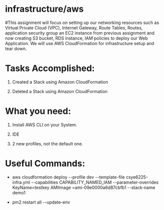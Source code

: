 # infrastructure/aws

#This assignment will focus on setting up our networking resources such as Virtual Private Cloud (VPC), Internet Gateway, Route Tables, Routes, application security group an EC2 instance from previous assignment and now creating S3 bucket, RDS instance, IAM policies to deploy our Web Application. We will use AWS CloudFormation for infrastructure setup and tear down.

# Tasks Accomplished:

1. Created a Stack using Amazon CloudFormation

2. Deleted a Stack using Amazon CloudFormation

# What you need:

1. Install AWS CLI on your System.

2. IDE

3. 2 new profiles, not the default one.

# Useful Commands:

* aws cloudformation deploy --profile dev  --template-file csye6225-infra.yml --capabilities CAPABILITY_NAMED_IAM --parameter-overrides KeyName=testkey AMIImage =ami-09e0000a6d87cbfb1 --stack-name demo1

* pm2 restart all --update-env





